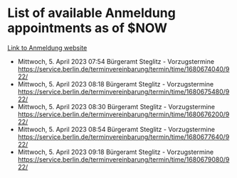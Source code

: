 # List of available Anmeldung appointments as of $NOW
[Link to Anmeldung website](https://service.berlin.de/terminvereinbarung/termin/tag.php?termin=1&anliegen[]=120686&dienstleisterlist=122210,122217,327316,122219,327312,122227,327314,122231,327346,122243,327348,122254,122252,329742,122260,329745,122262,329748,122271,327278,122273,327274,122277,327276,330436,122280,327294,122282,327290,122284,327292,122291,327270,122285,327266,122286,327264,122296,327268,150230,329760,122297,327286,122294,327284,122312,329763,122314,329775,122304,327330,122311,327334,122309,327332,317869,122281,327352,122279,329772,122283,122276,327324,122274,327326,122267,329766,122246,327318,122251,327320,122257,327322,122208,327298,122226,327300&herkunft=http%3A%2F%2Fservice.berlin.de%2Fdienstleistung%2F120686%2F)
- Mittwoch, 5. April 2023 07:54 Bürgeramt Steglitz - Vorzugstermine https://service.berlin.de/terminvereinbarung/termin/time/1680674040/922/
- Mittwoch, 5. April 2023 08:18 Bürgeramt Steglitz - Vorzugstermine https://service.berlin.de/terminvereinbarung/termin/time/1680675480/922/
- Mittwoch, 5. April 2023 08:30 Bürgeramt Steglitz - Vorzugstermine https://service.berlin.de/terminvereinbarung/termin/time/1680676200/922/
- Mittwoch, 5. April 2023 08:54 Bürgeramt Steglitz - Vorzugstermine https://service.berlin.de/terminvereinbarung/termin/time/1680677640/922/
- Mittwoch, 5. April 2023 09:18 Bürgeramt Steglitz - Vorzugstermine https://service.berlin.de/terminvereinbarung/termin/time/1680679080/922/
